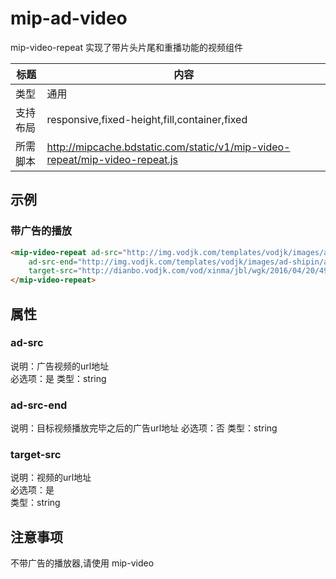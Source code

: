# mip-ad-video
mip-video-repeat 实现了带片头片尾和重播功能的视频组件

标题|内容
----|----
类型|通用
支持布局|responsive,fixed-height,fill,container,fixed
所需脚本|http://mipcache.bdstatic.com/static/v1/mip-video-repeat/mip-video-repeat.js

## 示例

### 带广告的播放
```html
<mip-video-repeat ad-src="http://img.vodjk.com/templates/vodjk/images/ad-shipin/ad-pc-qfk.mp4"
    ad-src-end="http://img.vodjk.com/templates/vodjk/images/ad-shipin/ad-pc-qfk.mp4"
    target-src="http://dianbo.vodjk.com/vod/xinma/jbl/wgk/2016/04/20/499DBA6FFCD74fc195C4C59859BDA08C.mp4">
</mip-video-repeat>
``` 

## 属性

### ad-src
说明：广告视频的url地址  
必选项：是
类型：string

### ad-src-end
说明：目标视频播放完毕之后的广告url地址
必选项：否
类型：string

### target-src
说明：视频的url地址    
必选项：是  
类型：string

## 注意事项  
不带广告的播放器,请使用 mip-video
